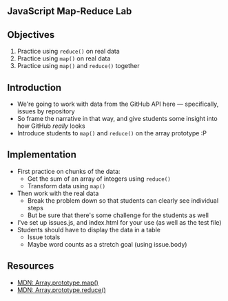JavaScript Map-Reduce Lab
---

## Objectives

1. Practice using `reduce()` on real data
2. Practice using `map()` on real data
3. Practice using `map()` and `reduce()` together

## Introduction

- We're going to work with data from the GitHub API here — specifically, issues by repository
- So frame the narrative in that way, and give students some insight into how GitHub _really_ looks
- Introduce students to `map()` and `reduce()` on the array prototype :P

## Implementation

- First practice on chunks of the data:
  - Get the sum of an array of integers using `reduce()`
  - Transform data using `map()`
- Then work with the real data
  - Break the problem down so that students can clearly see individual steps
  - But be sure that there's some challenge for the students as well
- I've set up issues.js, and index.html for your use (as well as the test file)
- Students should have to display the data in a table
  - Issue totals
  - Maybe word counts as a stretch goal (using issue.body)

## Resources

- [MDN: Array.prototype.map()](https://developer.mozilla.org/en-US/docs/Web/JavaScript/Reference/Global_Objects/Array/map)
- [MDN: Array.prototype.reduce()](https://developer.mozilla.org/en-US/docs/Web/JavaScript/Reference/Global_Objects/Array/Reduce)

